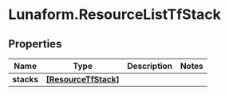 # Lunaform.ResourceListTfStack

## Properties
Name | Type | Description | Notes
------------ | ------------- | ------------- | -------------
**stacks** | [**[ResourceTfStack]**](ResourceTfStack.md) |  | 


